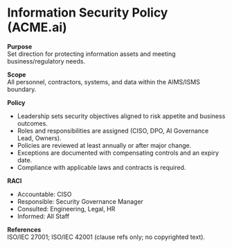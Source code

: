 # Information Security Policy (ACME.ai)

**Purpose**  
Set direction for protecting information assets and meeting business/regulatory needs.

**Scope**  
All personnel, contractors, systems, and data within the AIMS/ISMS boundary.

**Policy**  
- Leadership sets security objectives aligned to risk appetite and business outcomes.  
- Roles and responsibilities are assigned (CISO, DPO, AI Governance Lead, Owners).  
- Policies are reviewed at least annually or after major change.  
- Exceptions are documented with compensating controls and an expiry date.  
- Compliance with applicable laws and contracts is required.

**RACI**  
- Accountable: CISO  
- Responsible: Security Governance Manager  
- Consulted: Engineering, Legal, HR  
- Informed: All Staff

**References**  
ISO/IEC 27001; ISO/IEC 42001 (clause refs only; no copyrighted text).
